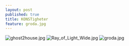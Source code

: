 ```yaml
---
layout: post
published: true
title: KONSTigheter
feature: groda.jpg
---
```

![ghost2house.jpg]({{site.baseurl}}/assets/images/posts/ghost2house.jpg)
![Ray_of_Light_Wide.jpg]({{site.baseurl}}/assets/images/posts/Ray_of_Light_Wide.jpg)
![groda.jpg]({{site.baseurl}}/assets/images/posts/groda.jpg)
